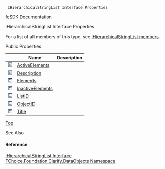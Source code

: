 ﻿     IHierarchicalStringList Interface Properties                                                   

fcSDK Documentation

IHierarchicalStringList Interface Properties

For a list of all members of this type, see [IHierarchicalStringList members](fcSDK~FChoice.Foundation.Clarify.DataObjects.IHierarchicalStringList_members.md).

Public Properties

|   | Name | Description |
| --- | --- | --- |
| ![ Property](dotnetimages/Property.png) | [ActiveElements](fcSDK~FChoice.Foundation.Clarify.DataObjects.IHierarchicalStringList~ActiveElements.md) |   |
| ![ Property](dotnetimages/Property.png) | [Description](fcSDK~FChoice.Foundation.Clarify.DataObjects.IHierarchicalStringList~Description.md) |   |
| ![ Property](dotnetimages/Property.png) | [Elements](fcSDK~FChoice.Foundation.Clarify.DataObjects.IHierarchicalStringList~Elements.md) |   |
| ![ Property](dotnetimages/Property.png) | [InactiveElements](fcSDK~FChoice.Foundation.Clarify.DataObjects.IHierarchicalStringList~InactiveElements.md) |   |
| ![ Property](dotnetimages/Property.png) | [ListID](fcSDK~FChoice.Foundation.Clarify.DataObjects.IHierarchicalStringList~ListID.md) |   |
| ![ Property](dotnetimages/Property.png) | [ObjectID](fcSDK~FChoice.Foundation.Clarify.DataObjects.IHierarchicalStringList~ObjectID.md) |   |
| ![ Property](dotnetimages/Property.png) | [Title](fcSDK~FChoice.Foundation.Clarify.DataObjects.IHierarchicalStringList~Title.md) |   |

[Top](#top)

See Also

#### Reference

[IHierarchicalStringList Interface](fcSDK~FChoice.Foundation.Clarify.DataObjects.IHierarchicalStringList.md)  
[FChoice.Foundation.Clarify.DataObjects Namespace](fcSDK~FChoice.Foundation.Clarify.DataObjects_namespace.md)
